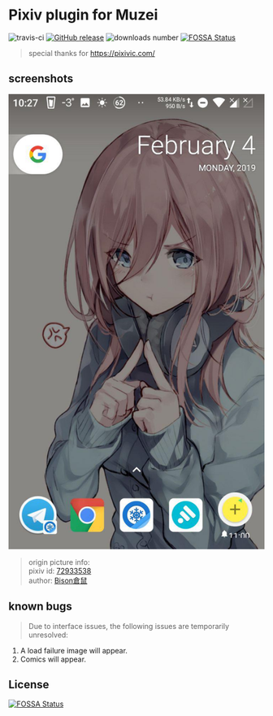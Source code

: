 # Pixiv plugin for Muzei
![travis-ci](https://travis-ci.org/feilongfl/muzei-pixivtop.svg?branch=master)
[![GitHub release](https://img.shields.io/github/release/feilongfl/muzei-pixivtop.svg)](https://github.com/feilongfl/muzei-pixivtop)
![downloads number](https://img.shields.io/github/downloads/feilongfl/cimoc/total.svg)
[![FOSSA Status](https://app.fossa.io/api/projects/git%2Bgithub.com%2Ffeilongfl%2Fmuzei-pixivtop.svg?type=shield)](https://app.fossa.io/projects/git%2Bgithub.com%2Ffeilongfl%2Fmuzei-pixivtop?ref=badge_shield)

> special thanks for https://pixivic.com/

## screenshots
![](./docs/screenshots_1.jpg)

> origin picture info:  
> pixiv id: [72933538](https://www.pixiv.net/member_illust.php?mode=medium&illust_id=72933538)  
> author: [Bison倉鼠](https://www.pixiv.net/member.php?id=333556)

## known bugs
> Due to interface issues, the following issues are temporarily unresolved:
1. A load failure image will appear.
2. Comics will appear.

## License
[![FOSSA Status](https://app.fossa.io/api/projects/git%2Bgithub.com%2Ffeilongfl%2Fmuzei-pixivtop.svg?type=large)](https://app.fossa.io/projects/git%2Bgithub.com%2Ffeilongfl%2Fmuzei-pixivtop?ref=badge_large)

